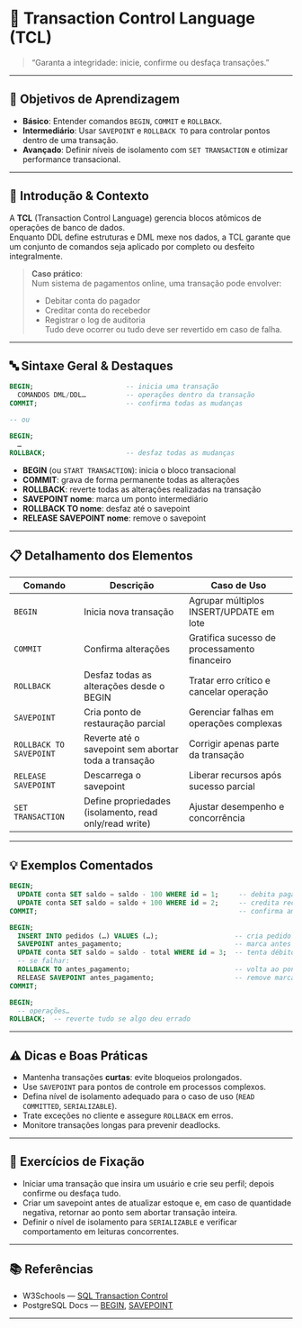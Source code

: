 <!-- ===============================
     🔁 Transaction Control Language (TCL)
     =============================== -->

# 🔁 Transaction Control Language (TCL)

> “Garanta a integridade: inicie, confirme ou desfaça transações.”

---

## 🎯 Objetivos de Aprendizagem

- **Básico**: Entender comandos `BEGIN`, `COMMIT` e `ROLLBACK`.
- **Intermediário**: Usar `SAVEPOINT` e `ROLLBACK TO` para controlar pontos dentro de uma transação.
- **Avançado**: Definir níveis de isolamento com `SET TRANSACTION` e otimizar performance transacional.

---

## 📖 Introdução & Contexto

A **TCL** (Transaction Control Language) gerencia blocos atômicos de operações de banco de dados.  
Enquanto DDL define estruturas e DML mexe nos dados, a TCL garante que um conjunto de comandos seja aplicado por completo ou desfeito integralmente.

> **Caso prático**:  
> Num sistema de pagamentos online, uma transação pode envolver:
>
> - Debitar conta do pagador
> - Creditar conta do recebedor
> - Registrar o log de auditoria  
>   Tudo deve ocorrer ou tudo deve ser revertido em caso de falha.

---

## 🔤 Sintaxe Geral & Destaques

```sql
BEGIN;                       -- inicia uma transação
  COMANDOS DML/DDL…          -- operações dentro da transação
COMMIT;                      -- confirma todas as mudanças

-- ou

BEGIN;
  …
ROLLBACK;                    -- desfaz todas as mudanças
```

- **BEGIN** (ou `START TRANSACTION`): inicia o bloco transacional
- **COMMIT**: grava de forma permanente todas as alterações
- **ROLLBACK**: reverte todas as alterações realizadas na transação
- **SAVEPOINT nome**: marca um ponto intermediário
- **ROLLBACK TO nome**: desfaz até o savepoint
- **RELEASE SAVEPOINT nome**: remove o savepoint

---

## 📋 Detalhamento dos Elementos

| Comando                 | Descrição                                              | Caso de Uso                                   |
| ----------------------- | ------------------------------------------------------ | --------------------------------------------- |
| `BEGIN`                 | Inicia nova transação                                  | Agrupar múltiplos INSERT/UPDATE em lote       |
| `COMMIT`                | Confirma alterações                                    | Gratifica sucesso de processamento financeiro |
| `ROLLBACK`              | Desfaz todas as alterações desde o BEGIN               | Tratar erro crítico e cancelar operação       |
| `SAVEPOINT`             | Cria ponto de restauração parcial                      | Gerenciar falhas em operações complexas       |
| `ROLLBACK TO SAVEPOINT` | Reverte até o savepoint sem abortar toda a transação   | Corrigir apenas parte da transação            |
| `RELEASE SAVEPOINT`     | Descarrega o savepoint                                 | Liberar recursos após sucesso parcial         |
| `SET TRANSACTION`       | Define propriedades (isolamento, read only/read write) | Ajustar desempenho e concorrência             |

---

## 💡 Exemplos Comentados

```sql
BEGIN;
  UPDATE conta SET saldo = saldo - 100 WHERE id = 1;     -- debita pagador
  UPDATE conta SET saldo = saldo + 100 WHERE id = 2;     -- credita recebedor
COMMIT;                                                  -- confirma ambas
```

```sql
BEGIN;
  INSERT INTO pedidos (…) VALUES (…);                   -- cria pedido
  SAVEPOINT antes_pagamento;                            -- marca antes do pagamento
  UPDATE conta SET saldo = saldo - total WHERE id = 3;  -- tenta débito
  -- se falhar:
  ROLLBACK TO antes_pagamento;                          -- volta ao ponto marcado
  RELEASE SAVEPOINT antes_pagamento;                    -- remove marcação
COMMIT;
```

```sql
BEGIN;
  -- operações…
ROLLBACK;  -- reverte tudo se algo deu errado
```

---

## ⚠️ Dicas e Boas Práticas

- Mantenha transações **curtas**: evite bloqueios prolongados.
- Use `SAVEPOINT` para pontos de controle em processos complexos.
- Defina nível de isolamento adequado para o caso de uso (`READ COMMITTED`, `SERIALIZABLE`).
- Trate exceções no cliente e assegure `ROLLBACK` em erros.
- Monitore transações longas para prevenir deadlocks.

---

## 🧩 Exercícios de Fixação

- Iniciar uma transação que insira um usuário e crie seu perfil; depois confirme ou desfaça tudo.
- Criar um savepoint antes de atualizar estoque e, em caso de quantidade negativa, retornar ao ponto sem abortar transação inteira.
- Definir o nível de isolamento para `SERIALIZABLE` e verificar comportamento em leituras concorrentes.

---

## 📚 Referências

- W3Schools — [SQL Transaction Control](https://www.w3schools.com/sql/sql_transaction.asp)
- PostgreSQL Docs — [BEGIN](https://www.postgresql.org/docs/current/sql-begin.html), [SAVEPOINT](https://www.postgresql.org/docs/current/sql-savepoint.html)

---
